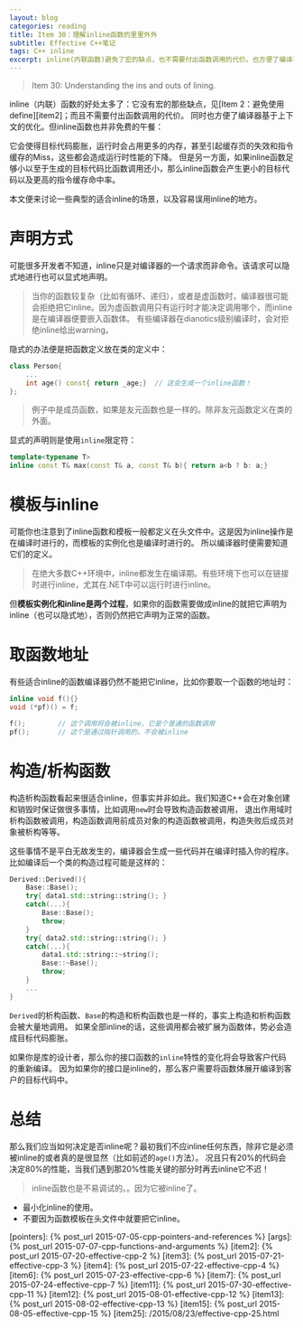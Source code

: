 ```yaml
---
layout: blog
categories: reading
title: Item 30：理解inline函数的里里外外
subtitle: Effective C++笔记
tags: C++ inline
excerpt: inline(内联函数)避免了宏的缺点，也不需要付出函数调用的代价。也方便了编译器基于上下文的优化。但inline函数可能会造成目标代码膨胀和指令缓存的Miss。
---
```


> Item 30: Understanding the ins and outs of lining.

inline（内联）函数的好处太多了：它没有宏的那些缺点，见[Item 2：避免使用define][item2]；而且不需要付出函数调用的代价。
同时也方便了编译器基于上下文的优化。但inline函数也并非免费的午餐：

它会使得目标代码膨胀，运行时会占用更多的内存，甚至引起缓存页的失效和指令缓存的Miss，这些都会造成运行时性能的下降。
但是另一方面，如果inline函数足够小以至于生成的目标代码比函数调用还小，那么inline函数会产生更小的目标代码以及更高的指令缓存命中率。

本文便来讨论一些典型的适合inline的场景，以及容易误用inline的地方。

<!--more-->

# 声明方式

可能很多开发者不知道，inline只是对编译器的一个请求而非命令。该请求可以隐式地进行也可以显式地声明。

> 当你的函数较复杂（比如有循环、递归），或者是虚函数时，编译器很可能会拒绝把它inline。因为虚函数调用只有运行时才能决定调用哪个，而inline是在编译器便要嵌入函数体。
> 有些编译器在dianotics级别编译时，会对拒绝inline给出warning。

隐式的办法便是把函数定义放在类的定义中：

```cpp
class Person{
    ...
    int age() const{ return _age;}  // 这会生成一个inline函数！
};
```

> 例子中是成员函数，如果是友元函数也是一样的。除非友元函数定义在类的外面。

显式的声明则是使用`inline`限定符：

```cpp
template<typename T>
inline const T& max(const T& a, const T& b){ return a<b ? b: a;}
```

# 模板与inline

可能你也注意到了inline函数和模板一般都定义在头文件中。这是因为inline操作是在编译时进行的，而模板的实例化也是编译时进行的。
所以编译器时便需要知道它们的定义。

> 在绝大多数C++环境中，inline都发生在编译期。有些环境下也可以在链接时进行inline，尤其在.NET中可以运行时进行inline。

但**模板实例化和inline是两个过程**，如果你的函数需要做成inline的就把它声明为inline（也可以隐式地），否则仍然把它声明为正常的函数。

# 取函数地址

有些适合inline的函数编译器仍然不能把它inline，比如你要取一个函数的地址时：

```cpp
inline void f(){}
void (*pf)() = f;

f();        // 这个调用将会被inline，它是个普通的函数调用
pf();       // 这个是通过指针调用的，不会被inline
```

# 构造/析构函数

构造析构函数看起来很适合inline，但事实并非如此。我们知道C++会在对象创建和销毁时保证做很多事情，比如调用`new`时会导致构造函数被调用，
退出作用域时析构函数被调用，构造函数调用前成员对象的构造函数被调用，构造失败后成员对象被析构等等。

这些事情不是平白无故发生的，编译器会生成一些代码并在编译时插入你的程序。比如编译后一个类的构造过程可能是这样的：

```cpp
Derived::Derived(){
    Base::Base();
    try{ data1.std::string::string(); }
    catch(...){
        Base::Base();
        throw;
    }
    try{ data2.std::string::string(); }
    catch(...){
        data1.std::string::~string();
        Base::~Base();
        throw;
    }
    ...
}
```

`Derived`的析构函数、`Base`的构造和析构函数也是一样的，事实上构造和析构函数会被大量地调用。
如果全部inline的话，这些调用都会被扩展为函数体，势必会造成目标代码膨胀。

如果你是库的设计者，那么你的接口函数的`inline`特性的变化将会导致客户代码的重新编译。
因为如果你的接口是inline的，那么客户需要将函数体展开编译到客户的目标代码中。

# 总结

那么我们应当如何决定是否inline呢？最初我们不应inline任何东西，除非它是必须被inline的或者真的是很显然（比如前述的`age()`方法）。
况且只有20%的代码会决定80%的性能，当我们遇到那20%性能关键的部分时再去inline它不迟！

> inline函数也是不易调试的。。因为它被inline了。

* 最小化inline的使用。
* 不要因为函数模板在头文件中就要把它inline。

[pointers]: {% post_url 2015-07-05-cpp-pointers-and-references %}
[args]: {% post_url 2015-07-07-cpp-functions-and-arguments %}
[item2]: {% post_url 2015-07-20-effective-cpp-2 %}
[item3]: {% post_url 2015-07-21-effective-cpp-3 %}
[item4]: {% post_url 2015-07-22-effective-cpp-4 %}
[item6]: {% post_url 2015-07-23-effective-cpp-6 %}
[item7]: {% post_url 2015-07-24-effective-cpp-7 %}
[item11]: {% post_url 2015-07-30-effective-cpp-11 %}
[item12]: {% post_url 2015-08-01-effective-cpp-12 %}
[item13]: {% post_url 2015-08-02-effective-cpp-13 %}
[item15]: {% post_url 2015-08-05-effective-cpp-15 %}
[item25]: /2015/08/23/effective-cpp-25.html
